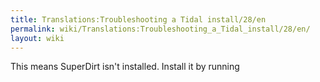 ```yaml
---
title: Translations:Troubleshooting a Tidal install/28/en
permalink: wiki/Translations:Troubleshooting_a_Tidal_install/28/en/
layout: wiki
---
```


This means SuperDirt isn't installed. Install it by running
